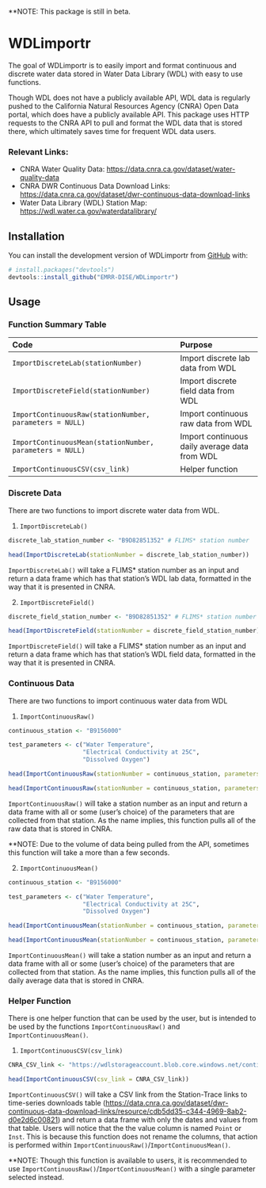 
<!-- README.md is generated from README.Rmd. Please edit that file -->

\*\*NOTE: This package is still in beta.

# WDLimportr

<!-- badges: start -->
<!-- badges: end -->

The goal of WDLimportr is to easily import and format continuous and
discrete water data stored in Water Data Library (WDL) with easy to use
functions.

Though WDL does not have a publicly available API, WDL data is regularly
pushed to the California Natural Resources Agency (CNRA) Open Data
portal, which does have a publicly available API. This package uses HTTP
requests to the CNRA API to pull and format the WDL data that is stored
there, which ultimately saves time for frequent WDL data users.

### Relevant Links:

- CNRA Water Quality Data:
  <https://data.cnra.ca.gov/dataset/water-quality-data>
- CNRA DWR Continuous Data Download Links:
  <https://data.cnra.ca.gov/dataset/dwr-continuous-data-download-links>
- Water Data Library (WDL) Station Map:
  <https://wdl.water.ca.gov/waterdatalibrary/>

## Installation

You can install the development version of WDLimportr from
[GitHub](https://github.com/) with:

``` r
# install.packages("devtools")
devtools::install_github("EMRR-DISE/WDLimportr")
```

## Usage

### Function Summary Table

| Code                                                     | Purpose                                       |
|:---------------------------------------------------------|:----------------------------------------------|
| `ImportDiscreteLab(stationNumber)`                       | Import discrete lab data from WDL             |
| `ImportDiscreteField(stationNumber)`                     | Import discrete field data from WDL           |
| `ImportContinuousRaw(stationNumber, parameters = NULL)`  | Import continuous raw data from WDL           |
| `ImportContinuousMean(stationNumber, parameters = NULL)` | Import continuous daily average data from WDL |
| `ImportContinuousCSV(csv_link)`                          | Helper function                               |

### Discrete Data

There are two functions to import discrete water data from WDL.

1.  `ImportDiscreteLab()`

``` r
discrete_lab_station_number <- "B9D82851352" # FLIMS* station number

head(ImportDiscreteLab(stationNumber = discrete_lab_station_number))
```

`ImportDiscreteLab()` will take a FLIMS\* station number as an input and
return a data frame which has that station’s WDL lab data, formatted in
the way that it is presented in CNRA.

2.  `ImportDiscreteField()`

``` r
discrete_field_station_number <- "B9D82851352" # FLIMS* station number

head(ImportDiscreteField(stationNumber = discrete_field_station_number))
```

`ImportDiscreteField()` will take a FLIMS\* station number as an input
and return a data frame which has that station’s WDL field data,
formatted in the way that it is presented in CNRA.

### Continuous Data

There are two functions to import continuous water data from WDL

1.  `ImportContinuousRaw()`

``` r
continuous_station <- "B9156000"

test_parameters <- c("Water Temperature",
                     "Electrical Conductivity at 25C",
                     "Dissolved Oxygen")

head(ImportContinuousRaw(stationNumber = continuous_station, parameters = NULL))

head(ImportContinuousRaw(stationNumber = continuous_station, parameters = test_parameters))
```

`ImportContinuousRaw()` will take a station number as an input and
return a data frame with all or some (user’s choice) of the parameters
that are collected from that station. As the name implies, this function
pulls all of the raw data that is stored in CNRA.

\*\*NOTE: Due to the volume of data being pulled from the API, sometimes
this function will take a more than a few seconds.

2.  `ImportContinuousMean()`

``` r
continuous_station <- "B9156000"

test_parameters <- c("Water Temperature",
                     "Electrical Conductivity at 25C",
                     "Dissolved Oxygen")

head(ImportContinuousMean(stationNumber = continuous_station, parameters = NULL))

head(ImportContinuousMean(stationNumber = continuous_station, parameters = test_parameters))
```

`ImportContinuousMean()` will take a station number as an input and
return a data frame with all or some (user’s choice) of the parameters
that are collected from that station. As the name implies, this function
pulls all of the daily average data that is stored in CNRA.

### Helper Function

There is one helper function that can be used by the user, but is
intended to be used by the functions `ImportContinuousRaw()` and
`ImportContinuousMean()`.

1.  `ImportContinuousCSV(csv_link)`

``` r
CNRA_CSV_link <- "https://wdlstorageaccount.blob.core.windows.net/continuous/01N04E36Q001M/por/01N04E36Q001M_Groundwater_Level_Below_Ground_Surface_Raw.csv"

head(ImportContinuousCSV(csv_link = CNRA_CSV_link))
```

`ImportContinuousCSV()` will take a CSV link from the Station-Trace
links to time-series downloads table
(<https://data.cnra.ca.gov/dataset/dwr-continuous-data-download-links/resource/cdb5dd35-c344-4969-8ab2-d0e2d6c00821>)
and return a data frame with only the dates and values from that table.
Users will notice that the the value column is named `Point` or `Inst`.
This is because this function does not rename the columns, that action
is performed within `ImportContinuousRaw()`/`ImportContinuousMean()`.

\*\*NOTE: Though this function is available to users, it is recommended
to use `ImportContinuousRaw()`/`ImportContinuousMean()` with a single
parameter selected instead.
